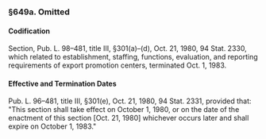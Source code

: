 ### §649a. Omitted ###

#### Codification ####

Section, Pub. L. 98–481, title III, §301(a)–(d), Oct. 21, 1980, 94 Stat. 2330, which related to establishment, staffing, functions, evaluation, and reporting requirements of export promotion centers, terminated Oct. 1, 1983.

#### Effective and Termination Dates ####

Pub. L. 96–481, title III, §301(e), Oct. 21, 1980, 94 Stat. 2331, provided that: "This section shall take effect on October 1, 1980, or on the date of the enactment of this section [Oct. 21, 1980] whichever occurs later and shall expire on October 1, 1983."